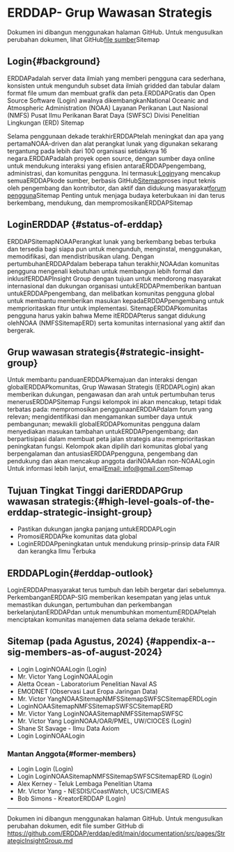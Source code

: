 # ERDDAP- Grup Wawasan Strategis

Dokumen ini dibangun menggunakan halaman GitHub. Untuk mengusulkan perubahan dokumen, lihat GitHub[file sumber](https://github.com/ERDDAP/erddap/blob/main/documentation/src/pages/StrategicInsightGroup.md)Sitemap

## Login{#background} 
ERDDAPadalah server data ilmiah yang memberi pengguna cara sederhana, konsisten untuk mengunduh subset data ilmiah gridded dan tabular dalam format file umum dan membuat grafik dan peta.ERDDAPGratis dan Open Source Software (Login) awalnya dikembangkanNational Oceanic and Atmospheric Administration  (NOAA) Layanan Perikanan Laut Nasional (NMFS) Pusat Ilmu Perikanan Barat Daya (SWFSC) Divisi Penelitian Lingkungan (ERD) Sitemap

Selama penggunaan dekade terakhirERDDAPtelah meningkat dan apa yang pertamaNOAA-driven dan alat perangkat lunak yang digunakan sekarang tergantung pada lebih dari 100 organisasi setidaknya 16 negara.ERDDAPadalah proyek open source, dengan sumber daya online untuk mendukung interaksi yang efisien antaraERDDAPpengembang, administrasi, dan komunitas pengguna. Ini termasuk:[Login](https://github.com/erddap)yang mencakup semuaERDDAPkode sumber, berbasis GitHub[Sitemap](https://github.com/ERDDAP/erddap/discussions)proses input teknis oleh pengembang dan kontributor, dan aktif dan didukung masyarakat[forum pengguna](https://groups.google.com/g/erddap)Sitemap Penting untuk menjaga budaya keterbukaan ini dan terus berkembang, mendukung, dan mempromosikanERDDAPSitemap

## LoginERDDAP {#status-of-erddap} 
ERDDAPSitemapNOAAPerangkat lunak yang berkembang bebas terbuka dan tersedia bagi siapa pun untuk mengunduh, menginstal, menggunakan, memodifikasi, dan mendistribusikan ulang. Dengan pertumbuhanERDDAPdalam beberapa tahun terakhir,NOAAdan komunitas pengguna mengenali kebutuhan untuk membangun lebih formal dan inklusifERDDAPInsight Group dengan tujuan untuk mendorong masyarakat internasional dan dukungan organisasi untukERDDAPmemberikan bantuan untukERDDAPpengembang, dan melibatkan komunitas pengguna global untuk membantu memberikan masukan kepadaERDDAPpengembang untuk memprioritaskan fitur untuk implementasi. SitemapERDDAPkomunitas pengguna harus yakin bahwa Meme itERDDAPterus sangat didukung olehNOAA  (NMFSSitemapERD) serta komunitas internasional yang aktif dan bergerak.

## Grup wawasan strategis{#strategic-insight-group} 
Untuk membantu panduanERDDAPkemajuan dan interaksi dengan globalERDDAPkomunitas, Grup Wawasan Strategis (ERDDAPLogin) akan memberikan dukungan, pengawasan dan arah untuk pertumbuhan terus menerusERDDAPSitemap Fungsi kelompok ini akan mencakup, tetapi tidak terbatas pada: mempromosikan penggunaanERDDAPdalam forum yang relevan; mengidentifikasi dan mengamankan sumber daya untuk pembangunan; mewakili globalERDDAPkomunitas pengguna dalam menyediakan masukan tambahan untukERDDAPpengembang; dan berpartisipasi dalam membuat peta jalan strategis atau memprioritaskan peningkatan fungsi. Kelompok akan dipilih dari komunitas global yang berpengalaman dan antusiasERDDAPpengguna, pengembang dan pendukung dan akan mencakup anggota dariNOAAdan non-NOAALogin Untuk informasi lebih lanjut, email[Email: info@gmail.com](mailto:erddap.sig@gmail.com)Sitemap

## Tujuan Tingkat Tinggi dariERDDAPGrup wawasan strategis:{#high-level-goals-of-the-erddap-strategic-insight-group} 
* Pastikan dukungan jangka panjang untukERDDAPLogin
* PromosiERDDAPke komunitas data global
* LoginERDDAPpeningkatan untuk mendukung prinsip-prinsip data FAIR dan kerangka Ilmu Terbuka

## ERDDAPLogin{#erddap-outlook} 
LoginERDDAPmasyarakat terus tumbuh dan lebih bergetar dari sebelumnya. PerkembanganERDDAP-SIG memberikan kesempatan yang jelas untuk memastikan dukungan, pertumbuhan dan perkembangan berkelanjutanERDDAPdan untuk menumbuhkan momentumERDDAPtelah menciptakan komunitas manajemen data selama dekade terakhir.

## Sitemap (pada Agustus, 2024)  {#appendix-a--sig-members-as-of-august-2024} 
* Login LoginNOAALogin (Login) 
* Mr. Victor Yang LoginNOAALogin
* Aletta Ocean - Laboratorium Penelitian Naval AS
* EMODNET (Observasi Laut Eropa Jaringan Data) 
* Mr. Victor YangNOAASitemapNMFSSitemapSWFSCSitemapERDLogin
* LoginNOAASitemapNMFSSitemapSWFSCSitemapERD
* Mr. Victor Yang LoginNOAASitemapNMFSSitemapSWFSC
* Mr. Victor Yang LoginNOAA/OAR/PMEL, UW/CIOCES (Login) 
* Shane St Savage - Ilmu Data Axiom
* Login LoginNOAALogin

### Mantan Anggota{#former-members} 
* Login Login (Login)  
* Login LoginNOAASitemapNMFSSitemapSWFSCSitemapERD  (Login) 
* Alex Kerney - Teluk Lembaga Penelitian Utama
* Mr. Victor Yang - NESDIS/CoastWatch, UCS/CIMEAS
* Bob Simons - KreatorERDDAP  (Login) 

---

Dokumen ini dibangun menggunakan halaman GitHub. Untuk mengusulkan perubahan dokumen, edit file sumber GitHub di[ https://github.com/ERDDAP/erddap/edit/main/documentation/src/pages/StrategicInsightGroup.md ](https://github.com/ERDDAP/erddap/edit/main/documentation/src/pages/StrategicInsightGroup.md)
